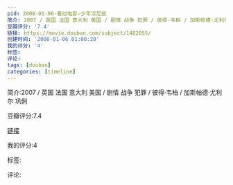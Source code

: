 ```yaml
---
pid: 2008-01-06-看过电影-少年汉尼拔
简介: 2007 / 英国 法国 意大利 美国 / 剧情 战争 犯罪 / 彼得·韦柏 / 加斯帕德·尤利尔 巩俐
豆瓣评分: '7.4'
链接: https://movie.douban.com/subject/1482055/
创建时间: '2008-01-06 01:00:20'
我的评分: '4'
标签:
评论:
tags: [douban]
categories: [timeline]
---
```

简介:2007 / 英国 法国 意大利 美国 / 剧情 战争 犯罪 / 彼得·韦柏 / 加斯帕德·尤利尔 巩俐

豆瓣评分:7.4

[链接](https://movie.douban.com/subject/1482055/)

我的评分:4

标签:

评论:

